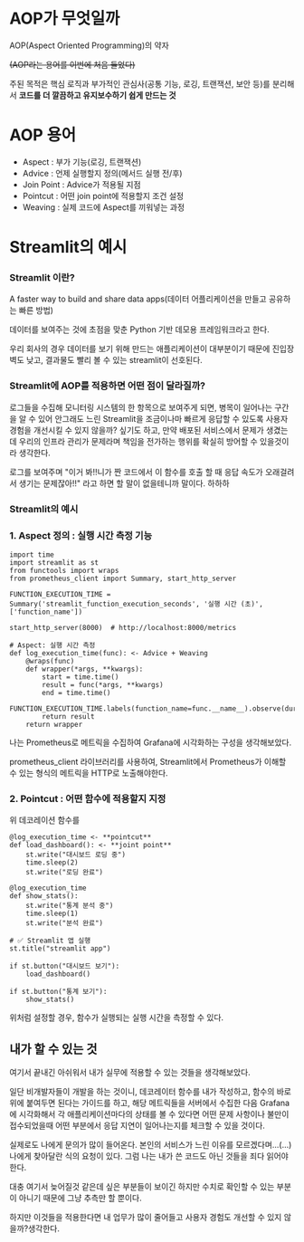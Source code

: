 # AOP가 무엇일까
AOP(Aspect Oriented Programming)의 약자

~~(AOP라는 용어를 이번에 처음 들었다)~~

주된 목적은 핵심 로직과 부가적인 관심사(공통 기능, 로깅, 트랜잭션, 보안 등)를 분리해서 **코드를 더 깔끔하고 유지보수하기 쉽게 만드는 것**

# AOP 용어

* Aspect : 부가 기능(로깅, 트랜잭션)
* Advice : 언제 실행할지 정의(메서드 실행 전/후)
* Join Point : Advice가 적용될 지점
* Pointcut : 어떤 join point에 적용할지 조건 설정
* Weaving : 실제 코드에 Aspect를 끼워넣는 과정

# Streamlit의 예시

### Streamlit 이란?

A faster way to build and share data apps(데이터 어플리케이션을 만들고 공유하는 빠른 방법)

데이터를 보여주는 것에 초점을 맞춘 Python 기반 데모용 프레임워크라고 한다.

우리 회사의 경우 데이터를 보기 위해 만드는 애플리케이션이 대부분이기 때문에 진입장벽도 낮고, 결과물도 빨리 볼 수 있는 streamlit이 선호된다.

### Streamlit에 AOP를 적용하면 어떤 점이 달라질까?

로그들을 수집해 모니터링 시스템의 한 항목으로 보여주게 되면, 병목이 일어나는 구간을 알 수 있어 안그래도 느린 Streamlit을 조금이나마 빠르게 응답할 수 있도록 사용자 경험을 개선시킬 수 있지 않을까? 싶기도 하고, 만약 배포된 서비스에서 문제가 생겼는데 우리의 인프라 관리가 문제라며 책임을 전가하는 행위를 확실히 방어할 수 있을것이라 생각한다. 

로그를 보여주며 "이거 봐!!니가 짠 코드에서 이 함수를 호출 할 때 응답 속도가 오래걸려서 생기는 문제잖아!!" 라고 하면 할 말이 없을테니까 말이다. 하하하

### Streamlit의 예시

### 1. Aspect 정의 : 실행 시간 측정 기능

```
import time
import streamlit as st
from functools import wraps
from prometheus_client import Summary, start_http_server

FUNCTION_EXECUTION_TIME = Summary('streamlit_function_execution_seconds', '실행 시간 (초)', ['function_name'])

start_http_server(8000)  # http://localhost:8000/metrics

# Aspect: 실행 시간 측정
def log_execution_time(func): <- Advice + Weaving
    @wraps(func)
    def wrapper(*args, **kwargs):
        start = time.time()
        result = func(*args, **kwargs)
        end = time.time()
        FUNCTION_EXECUTION_TIME.labels(function_name=func.__name__).observe(duration)
        return result
    return wrapper
```

나는 Prometheus로 메트릭을 수집하여 Grafana에 시각화하는 구성을 생각해보았다.

prometheus_client 라이브러리를 사용하여, Streamlit에서 Prometheus가 이해할 수 있는 형식의 메트릭을 HTTP로 노출해야한다.

### 2. Pointcut : 어떤 함수에 적용할지 지정

위 데코레이션 함수를 

```
@log_execution_time <- **pointcut**
def load_dashboard(): <- **joint point**
    st.write("대시보드 로딩 중")
    time.sleep(2)
    st.write("로딩 완료")

@log_execution_time
def show_stats():
    st.write("통계 분석 중")
    time.sleep(1)
    st.write("분석 완료")

# ✅ Streamlit 앱 실행
st.title("streamlit app")

if st.button("대시보드 보기"):
    load_dashboard()

if st.button("통계 보기"):
    show_stats()
```

위처럼 설정할 경우, 함수가 실행되는 실행 시간을 측정할 수 있다.

## 내가 할 수 있는 것

여기서 끝내긴 아쉬워서 내가 실무에 적용할 수 있는 것들을 생각해보았다.

일단 비개발자들이 개발을 하는 것이니, 데코레이터 함수를 내가 작성하고, 함수의 바로 위에 붙여두면 된다는 가이드를 하고, 해당 메트릭들을 서버에서 수집한 다음 Grafana에 시각화해서 각 애플리케이션마다의 상태를 볼 수 있다면 어떤 문제 사항이나 불만이 접수되었을때 어떤 부분에서 응답 지연이 일어나는지를 체크할 수 있을 것이다.

실제로도 나에게 문의가 많이 들어온다. 본인의 서비스가 느린 이유를 모르겠다며...(...)
나에게 찾아달란 식의 요청이 있다. 그럼 나는 내가 쓴 코드도 아닌 것들을 죄다 읽어야 한다.

대충 여기서 늦어질것 같은데 싶은 부분들이 보이긴 하지만 수치로 확인할 수 있는 부분이 아니기 때문에 그냥 추측만 할 뿐이다.

하지만 이것들을 적용한다면 내 업무가 많이 줄어들고 사용자 경험도 개선할 수 있지 않을까?생각한다.